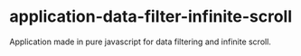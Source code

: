 # application-data-filter-infinite-scroll
Application made in pure javascript for data filtering and infinite scroll.
